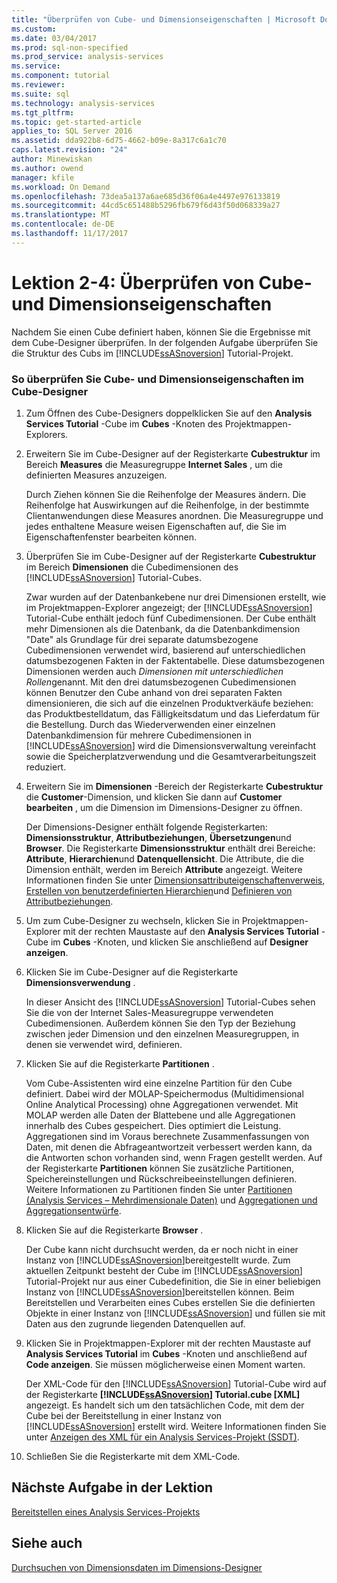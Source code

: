```yaml
---
title: "Überprüfen von Cube- und Dimensionseigenschaften | Microsoft Docs"
ms.custom: 
ms.date: 03/04/2017
ms.prod: sql-non-specified
ms.prod_service: analysis-services
ms.service: 
ms.component: tutorial
ms.reviewer: 
ms.suite: sql
ms.technology: analysis-services
ms.tgt_pltfrm: 
ms.topic: get-started-article
applies_to: SQL Server 2016
ms.assetid: dda922b8-6d75-4662-b09e-8a317c6a1c70
caps.latest.revision: "24"
author: Minewiskan
ms.author: owend
manager: kfile
ms.workload: On Demand
ms.openlocfilehash: 73dea5a137a6ae685d36f06a4e4497e976133819
ms.sourcegitcommit: 44cd5c651488b5296fb679f6d43f50d068339a27
ms.translationtype: MT
ms.contentlocale: de-DE
ms.lasthandoff: 11/17/2017
---
```

# <a name="lesson-2-4---reviewing-cube-and-dimension-properties"></a>Lektion 2-4: Überprüfen von Cube- und Dimensionseigenschaften
Nachdem Sie einen Cube definiert haben, können Sie die Ergebnisse mit dem Cube-Designer überprüfen. In der folgenden Aufgabe überprüfen Sie die Struktur des Cubs im [!INCLUDE[ssASnoversion](../includes/ssasnoversion-md.md)] Tutorial-Projekt.  
  
### <a name="to-review-cube-and-dimension-properties-in-cube-designer"></a>So überprüfen Sie Cube- und Dimensionseigenschaften im Cube-Designer  
  
1.  Zum Öffnen des Cube-Designers doppelklicken Sie auf den **Analysis Services Tutorial** -Cube im **Cubes** -Knoten des Projektmappen-Explorers.  
  
2.  Erweitern Sie im Cube-Designer auf der Registerkarte **Cubestruktur** im Bereich **Measures** die Measuregruppe **Internet Sales** , um die definierten Measures anzuzeigen.  
  
    Durch Ziehen können Sie die Reihenfolge der Measures ändern. Die Reihenfolge hat Auswirkungen auf die Reihenfolge, in der bestimmte Clientanwendungen diese Measures anordnen. Die Measuregruppe und jedes enthaltene Measure weisen Eigenschaften auf, die Sie im Eigenschaftenfenster bearbeiten können.  
  
3.  Überprüfen Sie im Cube-Designer auf der Registerkarte **Cubestruktur** im Bereich **Dimensionen** die Cubedimensionen des [!INCLUDE[ssASnoversion](../includes/ssasnoversion-md.md)] Tutorial-Cubes.  
  
    Zwar wurden auf der Datenbankebene nur drei Dimensionen erstellt, wie im Projektmappen-Explorer angezeigt; der [!INCLUDE[ssASnoversion](../includes/ssasnoversion-md.md)] Tutorial-Cube enthält jedoch fünf Cubedimensionen. Der Cube enthält mehr Dimensionen als die Datenbank, da die Datenbankdimension "Date" als Grundlage für drei separate datumsbezogene Cubedimensionen verwendet wird, basierend auf unterschiedlichen datumsbezogenen Fakten in der Faktentabelle. Diese datumsbezogenen Dimensionen werden auch *Dimensionen mit unterschiedlichen Rollen*genannt. Mit den drei datumsbezogenen Cubedimensionen können Benutzer den Cube anhand von drei separaten Fakten dimensionieren, die sich auf die einzelnen Produktverkäufe beziehen: das Produktbestelldatum, das Fälligkeitsdatum und das Lieferdatum für die Bestellung. Durch das Wiederverwenden einer einzelnen Datenbankdimension für mehrere Cubedimensionen in [!INCLUDE[ssASnoversion](../includes/ssasnoversion-md.md)] wird die Dimensionsverwaltung vereinfacht sowie die Speicherplatzverwendung und die Gesamtverarbeitungszeit reduziert.  
  
4.  Erweitern Sie im **Dimensionen** -Bereich der Registerkarte **Cubestruktur** die **Customer**-Dimension, und klicken Sie dann auf **Customer bearbeiten** , um die Dimension im Dimensions-Designer zu öffnen.  
  
    Der Dimensions-Designer enthält folgende Registerkarten: **Dimensionsstruktur**, **Attributbeziehungen**, **Übersetzungen**und **Browser**. Die Registerkarte **Dimensionsstruktur** enthält drei Bereiche: **Attribute**, **Hierarchien**und **Datenquellensicht**. Die Attribute, die die Dimension enthält, werden im Bereich **Attribute** angezeigt. Weitere Informationen finden Sie unter [Dimensionsattributeigenschaftenverweis](../analysis-services/multidimensional-models/dimension-attribute-properties-reference.md), [Erstellen von benutzerdefinierten Hierarchien](../analysis-services/multidimensional-models/user-defined-hierarchies-create.md)und [Definieren von Attributbeziehungen](../analysis-services/multidimensional-models/attribute-relationships-define.md).  
  
5.  Um zum Cube-Designer zu wechseln, klicken Sie in Projektmappen-Explorer mit der rechten Maustaste auf den **Analysis Services Tutorial** -Cube im **Cubes** -Knoten, und klicken Sie anschließend auf **Designer anzeigen**.  
  
6.  Klicken Sie im Cube-Designer auf die Registerkarte **Dimensionsverwendung** .  
  
    In dieser Ansicht des [!INCLUDE[ssASnoversion](../includes/ssasnoversion-md.md)] Tutorial-Cubes sehen Sie die von der Internet Sales-Measuregruppe verwendeten Cubedimensionen. Außerdem können Sie den Typ der Beziehung zwischen jeder Dimension und den einzelnen Measuregruppen, in denen sie verwendet wird, definieren.  
  
7.  Klicken Sie auf die Registerkarte **Partitionen** .  
  
    Vom Cube-Assistenten wird eine einzelne Partition für den Cube definiert. Dabei wird der MOLAP-Speichermodus (Multidimensional Online Analytical Processing) ohne Aggregationen verwendet. Mit MOLAP werden alle Daten der Blattebene und alle Aggregationen innerhalb des Cubes gespeichert. Dies optimiert die Leistung. Aggregationen sind im Voraus berechnete Zusammenfassungen von Daten, mit denen die Abfrageantwortzeit verbessert werden kann, da die Antworten schon vorhanden sind, wenn Fragen gestellt werden. Auf der Registerkarte **Partitionen** können Sie zusätzliche Partitionen, Speichereinstellungen und Rückschreibeeinstellungen definieren. Weitere Informationen zu Partitionen finden Sie unter [Partitionen &#40;Analysis Services – Mehrdimensionale Daten&#41;](../analysis-services/multidimensional-models-olap-logical-cube-objects/partitions-analysis-services-multidimensional-data.md) und [Aggregationen und Aggregationsentwürfe](../analysis-services/multidimensional-models-olap-logical-cube-objects/aggregations-and-aggregation-designs.md).  
  
8.  Klicken Sie auf die Registerkarte **Browser** .  
  
    Der Cube kann nicht durchsucht werden, da er noch nicht in einer Instanz von [!INCLUDE[ssASnoversion](../includes/ssasnoversion-md.md)]bereitgestellt wurde. Zum aktuellen Zeitpunkt besteht der Cube im [!INCLUDE[ssASnoversion](../includes/ssasnoversion-md.md)] Tutorial-Projekt nur aus einer Cubedefinition, die Sie in einer beliebigen Instanz von [!INCLUDE[ssASnoversion](../includes/ssasnoversion-md.md)]bereitstellen können. Beim Bereitstellen und Verarbeiten eines Cubes erstellen Sie die definierten Objekte in einer Instanz von [!INCLUDE[ssASnoversion](../includes/ssasnoversion-md.md)] und füllen sie mit Daten aus den zugrunde liegenden Datenquellen auf.  
  
9. Klicken Sie in Projektmappen-Explorer mit der rechten Maustaste auf **Analysis Services Tutorial** im **Cubes** -Knoten und anschließend auf **Code anzeigen**. Sie müssen möglicherweise einen Moment warten.  
  
    Der XML-Code für den [!INCLUDE[ssASnoversion](../includes/ssasnoversion-md.md)] Tutorial-Cube wird auf der Registerkarte **[!INCLUDE[ssASnoversion](../includes/ssasnoversion-md.md)] Tutorial.cube [XML]** angezeigt. Es handelt sich um den tatsächlichen Code, mit dem der Cube bei der Bereitstellung in einer Instanz von [!INCLUDE[ssASnoversion](../includes/ssasnoversion-md.md)] erstellt wird. Weitere Informationen finden Sie unter [Anzeigen des XML für ein Analysis Services-Projekt &#40;SSDT&#41;](../analysis-services/multidimensional-models/view-the-xml-for-an-analysis-services-project-ssdt.md).  
  
10. Schließen Sie die Registerkarte mit dem XML-Code.  
  
## <a name="next-task-in-lesson"></a>Nächste Aufgabe in der Lektion  
[Bereitstellen eines Analysis Services-Projekts](../analysis-services/lesson-2-5-deploying-an-analysis-services-project.md)  
  
## <a name="see-also"></a>Siehe auch  
[Durchsuchen von Dimensionsdaten im Dimensions-Designer](../analysis-services/multidimensional-models/database-dimensions-browse-dimension-data-in-dimension-designer.md)  
  
  
  
